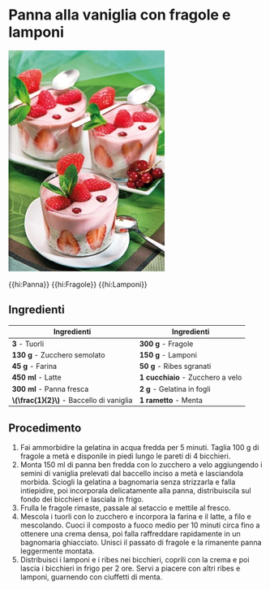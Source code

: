 # Panna alla vaniglia con fragole e lamponi

![](img/Panna-alla-vaniglia-con-fragole-e-lamponi.webp)

{{hi:Panna}}
{{hi:Fragole}}
{{hi:Lamponi}}

## Ingredienti

| Ingredienti                  | Ingredienti             |
| ---------------------------- | ----------------------- |
| **3** - Tuorli | **300 g** - Fragole |
| **130 g** - Zucchero semolato | **150 g** - Lamponi |
| **45 g** - Farina | **50 g** - Ribes sgranati |
| **450 ml** - Latte | **1 cucchiaio** - Zucchero a velo |
| **300 ml** - Panna fresca | **2 g** - Gelatina in fogli |
| **\\(\frac{1}{2}\\)** - Baccello di vaniglia | **1 rametto** - Menta |

## Procedimento

1. Fai ammorbidire la gelatina in acqua fredda per 5 minuti. Taglia 100 g di fragole a metà e disponile in piedi lungo le pareti di 4 bicchieri.
1. Monta 150 ml di panna ben fredda con lo zucchero a velo aggiungendo i semini di vaniglia prelevati dal baccello inciso a metà e lasciandola morbida. Sciogli la gelatina a bagnomaria senza strizzarla e falla intiepidire, poi incorporala delicatamente alla panna, distribuiscila sul fondo dei bicchieri e lasciala in frigo.
1. Frulla le fragole rimaste, passale al setaccio e mettile al fresco.
1. Mescola i tuorli con lo zucchero e incorpora la farina e il latte, a filo e mescolando. Cuoci il composto a fuoco medio per 10 minuti circa fino a ottenere una crema densa, poi falla raffreddare rapidamente in un bagnomaria ghiacciato. Unisci il passato di fragole e la rimanente panna leggermente montata.
1. Distribuisci i lamponi e i ribes nei bicchieri, coprili con la crema e poi lascia i bicchieri in frigo per 2 ore. Servi a piacere con altri ribes e lamponi, guarnendo con ciuffetti di menta.

